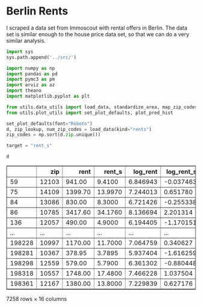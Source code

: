 # Berlin Rents
I scraped a data set from Immoscout with rental offers in Berlin. The data set is similar enough to the house price data set, so that we can do a very similar analysis.


```python
import sys
sys.path.append('../src/')

import numpy as np
import pandas as pd
import pymc3 as pm
import arviz as az
import theano
import matplotlib.pyplot as plt

from utils.data_utils import load_data, standardize_area, map_zip_codes
from utils.plot_utils import set_plot_defaults, plot_pred_hist
```


```python
set_plot_defaults(font="Roboto")
d, zip_lookup, num_zip_codes = load_data(kind="rents")
zip_codes = np.sort(d.zip.unique())

target = "rent_s"
```


```python
d
```




<div>
<style scoped>
    .dataframe tbody tr th:only-of-type {
        vertical-align: middle;
    }

    .dataframe tbody tr th {
        vertical-align: top;
    }

    .dataframe thead th {
        text-align: right;
    }
</style>
<table border="1" class="dataframe">
  <thead>
    <tr style="text-align: right;">
      <th></th>
      <th>zip</th>
      <th>rent</th>
      <th>rent_s</th>
      <th>log_rent</th>
      <th>log_rent_s</th>
      <th>sqm_rent</th>
      <th>log_sqm_rent</th>
      <th>log_sqm_rent_s</th>
      <th>living_space</th>
      <th>living_space_s</th>
      <th>offer_year</th>
      <th>const_year</th>
      <th>const_year_s</th>
      <th>flattype</th>
      <th>interior_qual</th>
      <th>zip_code</th>
    </tr>
  </thead>
  <tbody>
    <tr>
      <td>59</td>
      <td>12103</td>
      <td>941.00</td>
      <td>9.4100</td>
      <td>6.846943</td>
      <td>-0.037463</td>
      <td>30.354839</td>
      <td>3.412956</td>
      <td>2.350673</td>
      <td>31.00</td>
      <td>-1.145711</td>
      <td>2019</td>
      <td>2019.0</td>
      <td>1.152406</td>
      <td>NaN</td>
      <td>NaN</td>
      <td>84</td>
    </tr>
    <tr>
      <td>75</td>
      <td>14109</td>
      <td>1399.70</td>
      <td>13.9970</td>
      <td>7.244013</td>
      <td>0.651780</td>
      <td>16.999028</td>
      <td>2.833156</td>
      <td>0.728184</td>
      <td>82.34</td>
      <td>-0.002587</td>
      <td>2019</td>
      <td>1920.0</td>
      <td>-0.933787</td>
      <td>apartment</td>
      <td>sophisticated</td>
      <td>199</td>
    </tr>
    <tr>
      <td>84</td>
      <td>13086</td>
      <td>830.00</td>
      <td>8.3000</td>
      <td>6.721426</td>
      <td>-0.255338</td>
      <td>8.251317</td>
      <td>2.110373</td>
      <td>-1.294424</td>
      <td>100.59</td>
      <td>0.403763</td>
      <td>2019</td>
      <td>1912.0</td>
      <td>-1.102368</td>
      <td>ground_floor</td>
      <td>normal</td>
      <td>148</td>
    </tr>
    <tr>
      <td>86</td>
      <td>10785</td>
      <td>3417.60</td>
      <td>34.1760</td>
      <td>8.136694</td>
      <td>2.201314</td>
      <td>16.000000</td>
      <td>2.772589</td>
      <td>0.558695</td>
      <td>213.60</td>
      <td>2.920016</td>
      <td>2019</td>
      <td>2018.0</td>
      <td>1.131333</td>
      <td>penthouse</td>
      <td>sophisticated</td>
      <td>55</td>
    </tr>
    <tr>
      <td>136</td>
      <td>12057</td>
      <td>490.00</td>
      <td>4.9000</td>
      <td>6.194405</td>
      <td>-1.170151</td>
      <td>10.000000</td>
      <td>2.302585</td>
      <td>-0.756545</td>
      <td>49.00</td>
      <td>-0.744927</td>
      <td>2019</td>
      <td>1972.0</td>
      <td>0.161991</td>
      <td>apartment</td>
      <td>normal</td>
      <td>79</td>
    </tr>
    <tr>
      <td>...</td>
      <td>...</td>
      <td>...</td>
      <td>...</td>
      <td>...</td>
      <td>...</td>
      <td>...</td>
      <td>...</td>
      <td>...</td>
      <td>...</td>
      <td>...</td>
      <td>...</td>
      <td>...</td>
      <td>...</td>
      <td>...</td>
      <td>...</td>
      <td>...</td>
    </tr>
    <tr>
      <td>198228</td>
      <td>10997</td>
      <td>1170.00</td>
      <td>11.7000</td>
      <td>7.064759</td>
      <td>0.340627</td>
      <td>18.465909</td>
      <td>2.915926</td>
      <td>0.959805</td>
      <td>63.36</td>
      <td>-0.425191</td>
      <td>2019</td>
      <td>1905.0</td>
      <td>-1.249877</td>
      <td>apartment</td>
      <td>NaN</td>
      <td>69</td>
    </tr>
    <tr>
      <td>198281</td>
      <td>10367</td>
      <td>378.95</td>
      <td>3.7895</td>
      <td>5.937404</td>
      <td>-1.616259</td>
      <td>11.000000</td>
      <td>2.397895</td>
      <td>-0.489833</td>
      <td>34.45</td>
      <td>-1.068894</td>
      <td>2018</td>
      <td>1975.0</td>
      <td>0.225209</td>
      <td>apartment</td>
      <td>NaN</td>
      <td>19</td>
    </tr>
    <tr>
      <td>198298</td>
      <td>12559</td>
      <td>579.00</td>
      <td>5.7900</td>
      <td>6.361302</td>
      <td>-0.880448</td>
      <td>9.650000</td>
      <td>2.266958</td>
      <td>-0.856243</td>
      <td>60.00</td>
      <td>-0.500004</td>
      <td>2019</td>
      <td>1997.0</td>
      <td>0.688807</td>
      <td>apartment</td>
      <td>normal</td>
      <td>129</td>
    </tr>
    <tr>
      <td>198318</td>
      <td>10557</td>
      <td>1748.00</td>
      <td>17.4800</td>
      <td>7.466228</td>
      <td>1.037504</td>
      <td>18.400000</td>
      <td>2.912351</td>
      <td>0.949799</td>
      <td>95.00</td>
      <td>0.279297</td>
      <td>2019</td>
      <td>2019.0</td>
      <td>1.152406</td>
      <td>ground_floor</td>
      <td>sophisticated</td>
      <td>31</td>
    </tr>
    <tr>
      <td>198361</td>
      <td>12167</td>
      <td>1380.00</td>
      <td>13.8000</td>
      <td>7.229839</td>
      <td>0.627176</td>
      <td>18.648649</td>
      <td>2.925774</td>
      <td>0.987362</td>
      <td>74.00</td>
      <td>-0.188283</td>
      <td>2019</td>
      <td>NaN</td>
      <td>NaN</td>
      <td>ground_floor</td>
      <td>sophisticated</td>
      <td>93</td>
    </tr>
  </tbody>
</table>
<p>7258 rows × 16 columns</p>
</div>




```python

```

